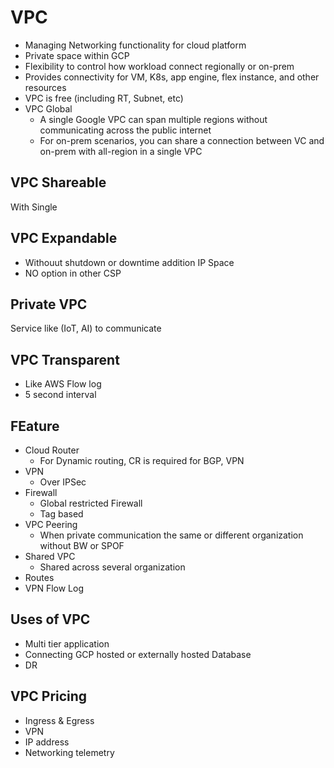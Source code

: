 # VPC

- Managing Networking functionality for cloud platform
- Private space within GCP
- Flexibility  to control how workload connect regionally or on-prem
- Provides connectivity for VM, K8s, app engine, flex instance, and other resources
- VPC is free (including RT, Subnet, etc)
- VPC Global
  - A single Google VPC can span multiple regions without communicating across the public internet
  - For on-prem scenarios, you can share a connection between VC and on-prem with all-region in a single VPC

## VPC Shareable 
With Single 
## VPC Expandable 
- Withouut shutdown or downtime addition IP Space 
- NO option in other CSP 
## Private VPC 
Service like (IoT, AI) to communicate 
## VPC Transparent
- Like AWS Flow log
- 5 second interval 

## FEature
- Cloud Router
  - For Dynamic routing, CR is required for BGP, VPN
- VPN
  - Over IPSec
- Firewall
  - Global restricted Firewall
  - Tag based
- VPC Peering
  - When private communication the same or different organization without BW or SPOF
- Shared VPC
  - Shared across several organization 
- Routes
- VPN Flow Log

## Uses of VPC
- Multi tier application
- Connecting GCP hosted or externally hosted Database 
- DR

## VPC Pricing
- Ingress & Egress
- VPN
- IP address 
- Networking telemetry 



